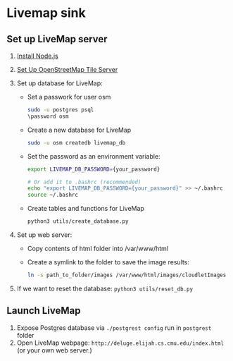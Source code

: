 <!--
SPDX-FileCopyrightText: 2021 Carnegie Mellon University

SPDX-License-Identifier: Apache-2.0
-->

# Livemap sink

## Set up LiveMap server

1. [Install Node.js](https://github.com/nodesource/distributions/blob/master/README.md#debinstall)
2. [Set Up OpenStreetMap Tile Server](https://www.linuxbabe.com/ubuntu/openstreetmap-tile-server-ubuntu-18-04-osm)
3. Set up database for LiveMap:
    - Set a passwork for user osm

        ```sh
        sudo -u postgres psql
        \password osm
        ```

    - Create a new database for LiveMap

        ```sh
        sudo -u osm createdb livemap_db
        ```

    - Set the password as an environment variable:

        ```sh
        export LIVEMAP_DB_PASSWORD={your_password}
        ```

        ```sh
        # Or add it to .bashrc (recommended)
        echo "export LIVEMAP_DB_PASSWORD={your_password}" >> ~/.bashrc
        source ~/.bashrc
        ```

    - Create tables and functions for LiveMap

        ```sh
        python3 utils/create_database.py
        ```

4. Set up web server:
    - Copy contents of html folder into /var/www/html
    - Create a symlink to the folder to save the image results:

        ```sh
        ln -s path_to_folder/images /var/www/html/images/cloudletImages
        ```

5. If we want to reset the database: `python3 utils/reset_db.py`

## Launch LiveMap

1. Expose Postgres database via `./postgrest config` run in `postgrest` folder
2. Open LiveMap webpage: `http://deluge.elijah.cs.cmu.edu/index.html`
   (or your own web server.)
